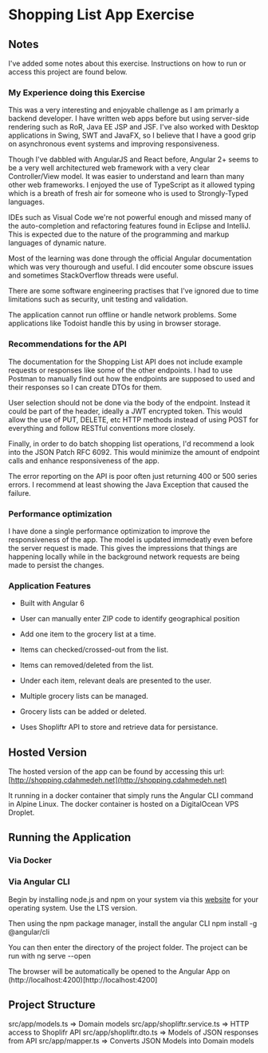 # Shopping List App Exercise

## Notes

I've added some notes about this exercise. Instructions on how to run or access this project are found below.

### My Experience doing this Exercise

This was a very interesting and enjoyable challenge as I am primarly a backend developer. I have written web apps before but using server-side rendering such as RoR, Java EE JSP and JSF. I've also worked with Desktop applications in Swing, SWT and JavaFX, so I believe that I have a good grip on asynchronous event systems and improving responsiveness.

Though I've dabbled with AngularJS and React before, Angular 2+ seems to be a very well architectured web framework with a very clear Controller/View model. It was easier to understand and learn than many other web frameworks. I enjoyed the use of TypeScript as it allowed typing which is a breath of fresh air for someone who is used to Strongly-Typed languages.

IDEs such as Visual Code we're not powerful enough and missed many of the auto-completion and refactoring features found in Eclipse and IntelliJ. This is expected due to the nature of the programming and markup languages of dynamic nature.

Most of the learning was done through the official Angular documentation which was very thourough and useful. I did encouter some obscure issues and sometimes StackOverflow threads were useful.

There are some software engineering practises that I've ignored due to time limitations such as security, unit testing and validation.

The application cannot run offline or handle network problems. Some applications like Todoist handle this by using in browser storage.

### Recommendations for the API

The documentation for the Shopping List API does not include example requests or responses like some of the other endpoints. I had to use Postman to manually find out how the endpoints are supposed to used and their responses so I can create DTOs for them.

User selection should not be done via the body of the endpoint. Instead it could be part of the header, ideally a JWT encrypted token. This would allow the use of PUT, DELETE, etc HTTP methods instead of using POST for everything and follow RESTful conventions more closely.

Finally, in order to do batch shopping list operations, I'd recommend a look into the JSON Patch RFC 6092. This would minimize the amount of endpoint calls and enhance responsiveness of the app.

The error reporting on the API is poor often just returning 400 or 500 series errors. I recommend at least showing the Java Exception that caused the failure.

### Performance optimization

I have done a single performance optimization to improve the responsiveness of the app. The model is updated immedeatly even before the server request is made. This gives the impressions that things are happening locally while in the background network requests are being made to persist the changes.

### Application Features

* Built with Angular 6
* User can manually enter ZIP code to identify geographical position

* Add one item to the grocery list at a time.
* Items can checked/crossed-out from the list.
* Items can removed/deleted from the list.
* Under each item, relevant deals are presented to the user.

* Multiple grocery lists can be managed.
* Grocery lists can be added or deleted.

* Uses Shopliftr API to store and retrieve data for persistance.

## Hosted Version

The hosted version of the app can be found by accessing this url: [http://shopping.cdahmedeh.net](http://shopping.cdahmedeh.net)

It running in a docker container that simply runs the Angular CLI command in Alpine Linux. The docker container is hosted on a DigitalOcean VPS Droplet.

## Running the Application

### Via Docker

### Via Angular CLI

Begin by installing node.js and npm on your system via this [website](https://nodejs.org/en/download/) for your operating system. Use the LTS version.

Then using the npm package manager, install the angular CLI
    npm install -g @angular/cli

You can then enter the directory of the project folder. The project can be run with
    ng serve --open

The browser will be automatically be opened to the Angular App on (http://localhost:4200)[http://localhost:4200]

## Project Structure

src/app/models.ts => Domain models
src/app/shopliftr.service.ts => HTTP access to Shoplifr API
src/app/shopliftr.dto.ts => Models of JSON responses from API
src/app/mapper.ts => Converts JSON Models into Domain models


